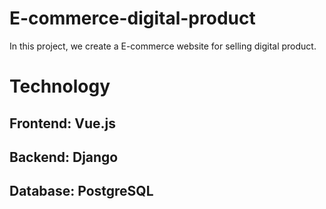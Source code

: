# E-commerce-digital-product
In this project, we create a E-commerce website for selling digital product.

# Technology
## Frontend: Vue.js
## Backend: Django
## Database: PostgreSQL
